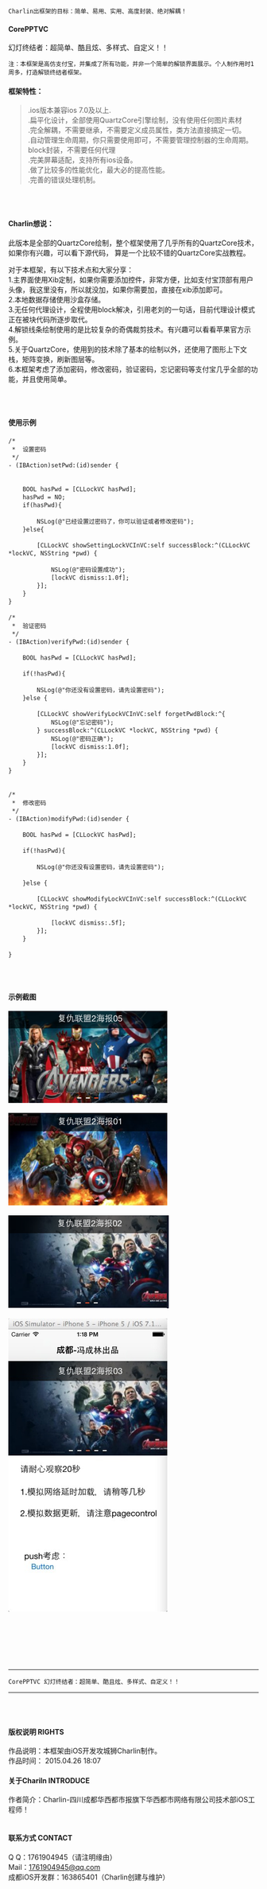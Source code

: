 

    Charlin出框架的目标：简单、易用、实用、高度封装、绝对解耦！

#### CorePPTVC
幻灯终结者：超简单、酷且炫、多样式、自定义！！<br />

    注：本框架是高仿支付宝，并集成了所有功能，并非一个简单的解锁界面展示。个人制作用时1周多，打造解锁终结者框架。



#### 框架特性：<br />
>.ios版本兼容ios 7.0及以上.<br />
>.扁平化设计，全部使用QuartzCore引擎绘制，没有使用任何图片素材<br />
>.完全解耦，不需要继承，不需要定义成员属性，类方法直接搞定一切。<br />
>.自动管理生命周期，你只需要使用即可，不需要管理控制器的生命周期。<br />
>block封装，不需要任何代理<br />
>.完美屏幕适配，支持所有ios设备。<br />
>.做了比较多的性能优化，最大必的提高性能。<br />
>.完善的错误处理机制。<br />

<br /><br />
#### Charlin想说：<br />
此版本是全部的QuartzCore绘制，整个框架使用了几乎所有的QuartzCore技术，如果你有兴趣，可以看下源代码，
算是一个比较不错的QuartzCore实战教程。

对于本框架，有以下技术点和大家分享：<br />
1.主界面使用Xib定制，如果你需要添加控件，非常方便，比如支付宝顶部有用户头像，我这里没有，所以就没加，如果你需要加，直接在xib添加即可。<br />
2.本地数据存储使用沙盒存储。<br />
3.无任何代理设计，全程使用block解决，引用老刘的一句话，目前代理设计模式正在被块代码所逐步取代。<br />
4.解锁线条绘制使用的是比较复杂的奇偶裁剪技术。有兴趣可以看看苹果官方示例。<br />
5.关于QuartzCore，使用到的技术除了基本的绘制以外，还使用了图形上下文栈，矩阵变换，刷新图层等。<br />
6.本框架考虑了添加密码，修改密码，验证密码，忘记密码等支付宝几乎全部的功能，并且使用简单。<br />





<br /><br />

#### 使用示例
    
    /*
     *  设置密码
     */
    - (IBAction)setPwd:(id)sender {
        
        
        BOOL hasPwd = [CLLockVC hasPwd];
        hasPwd = NO;
        if(hasPwd){
            
            NSLog(@"已经设置过密码了，你可以验证或者修改密码");
        }else{
            
            [CLLockVC showSettingLockVCInVC:self successBlock:^(CLLockVC *lockVC, NSString *pwd) {
                
                NSLog(@"密码设置成功");
                [lockVC dismiss:1.0f];
            }];
        }
    }

    /*
     *  验证密码
     */
    - (IBAction)verifyPwd:(id)sender {
        
        BOOL hasPwd = [CLLockVC hasPwd];
        
        if(!hasPwd){
            
            NSLog(@"你还没有设置密码，请先设置密码");
        }else {
            
            [CLLockVC showVerifyLockVCInVC:self forgetPwdBlock:^{
                NSLog(@"忘记密码");
            } successBlock:^(CLLockVC *lockVC, NSString *pwd) {
                NSLog(@"密码正确");
                [lockVC dismiss:1.0f];
            }];
        }
    }


    /*
     *  修改密码
     */
    - (IBAction)modifyPwd:(id)sender {
        
        BOOL hasPwd = [CLLockVC hasPwd];
        
        if(!hasPwd){
            
            NSLog(@"你还没有设置密码，请先设置密码");
            
        }else {
            
            [CLLockVC showModifyLockVCInVC:self successBlock:^(CLLockVC *lockVC, NSString *pwd) {
                
                [lockVC dismiss:.5f];
            }];
        }

    }


  
  <br /><br />
#### 示例截图
![image](./CorePPTVC/1.png)<br /><br />
![image](./CorePPTVC/2.png)<br /><br />
![image](./CorePPTVC/3.png)<br /><br />
![image](./CorePPTVC/4.jpg)<br /><br />
<br /><br />
  
  


<br /><br />

-----
    CorePPTVC 幻灯终结者：超简单、酷且炫、多样式、自定义！！
-----

<br /><br />




#### 版权说明 RIGHTS <br />
作品说明：本框架由iOS开发攻城狮Charlin制作。<br />
作品时间： 2015.04.26 18:07<br />
#### 关于Chariln INTRODUCE <br />
作者简介：Charlin-四川成都华西都市报旗下华西都市网络有限公司技术部iOS工程师！<br /><br />


#### 联系方式 CONTACT <br />
Q    Q：1761904945（请注明缘由）<br />
Mail：1761904945@qq.com<br />
成都iOS开发群：163865401（Charlin创建与维护）
